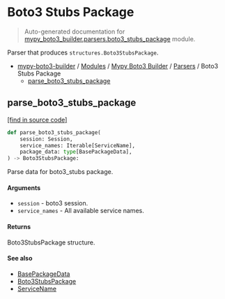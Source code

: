 # Boto3 Stubs Package

> Auto-generated documentation for [mypy_boto3_builder.parsers.boto3_stubs_package](https://github.com/vemel/mypy_boto3_builder/blob/main/mypy_boto3_builder/parsers/boto3_stubs_package.py) module.

Parser that produces `structures.Boto3StubsPackage`.

- [mypy-boto3-builder](../../README.md#mypy_boto3_builder) / [Modules](../../MODULES.md#mypy-boto3-builder-modules) / [Mypy Boto3 Builder](../index.md#mypy-boto3-builder) / [Parsers](index.md#parsers) / Boto3 Stubs Package
    - [parse_boto3_stubs_package](#parse_boto3_stubs_package)

## parse_boto3_stubs_package

[[find in source code]](https://github.com/vemel/mypy_boto3_builder/blob/main/mypy_boto3_builder/parsers/boto3_stubs_package.py#L26)

```python
def parse_boto3_stubs_package(
    session: Session,
    service_names: Iterable[ServiceName],
    package_data: type[BasePackageData],
) -> Boto3StubsPackage:
```

Parse data for boto3_stubs package.

#### Arguments

- `session` - boto3 session.
- `service_names` - All available service names.

#### Returns

Boto3StubsPackage structure.

#### See also

- [BasePackageData](../package_data.md#basepackagedata)
- [Boto3StubsPackage](../structures/boto3_stubs_package.md#boto3stubspackage)
- [ServiceName](../service_name.md#servicename)
